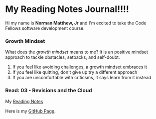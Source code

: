 # My Reading Notes Journal!!!!

Hi my name is **Norman Matthew, Jr** and I'm excited to take the Code Fellows software development course.

### Growth Mindset

What does the *growth mindset* means to me? It is an positive mindset approach to tackle obstacles, setbacks, and self-doubt.

1. If you feel like avoiding challenges, a growth mindset embraces it
2. If you feel like quitting, don't give up try a different approach
3. If you are uncomfortable with criticsms, it says learn from it instead

### Read: 03 - Revisions and the Cloud
My [Reading Notes](https://github.com/normanmatthewjr/reading-notes/)

Here is my [GitHub Page](https://github.com/normanmatthewjr).

